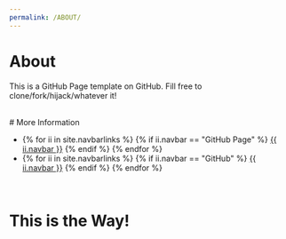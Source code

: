 ```yaml
---
permalink: /ABOUT/
---
```


# About

This is a GitHub Page template on GitHub.
Fill free to clone/fork/hijack/whatever it!

<br>
# More Information

<ul><li>
{% for ii in site.navbarlinks %}
  {% if ii.navbar == "GitHub Page" %}
    <a href="{{ ii.link | relative_url }}">{{ ii.navbar }}</a>
  {% endif %}
{% endfor %}
</li><li>
{% for ii in site.navbarlinks %}
  {% if ii.navbar == "GitHub" %}
    <a href="{{ ii.link | relative_url }}">{{ ii.navbar }}</a>
  {% endif %}
{% endfor %}
</li></ul><br>

# This is the Way!



